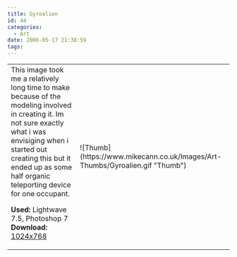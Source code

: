 ```yaml
---
title: Gyroalien
id: 44
categories:
  - Art
date: 2006-05-17 21:38:59
tags:
---
```


<table width="100%" cellspacing="0" cellpadding="0" border="0">
<tr>
<td>This image took me a relatively long time to make because of the modeling involved in creating it. Im not sure exactly what i was envisiging when i started out creating this but it ended up as some half organic teleporting device for one occupant.

<span style="font-weight: bold">Used:</span> Lightwave 7.5, Photoshop 7
<span style="font-weight: bold">Download:</span> [1024x768](https://www.mikecann.co.uk/Images/Art-Full/Gyroalien.jpg)</td>
<td>![Thumb](https://www.mikecann.co.uk/Images/Art-Thumbs/Gyroalien.gif "Thumb")</td>
</tr>
</table>